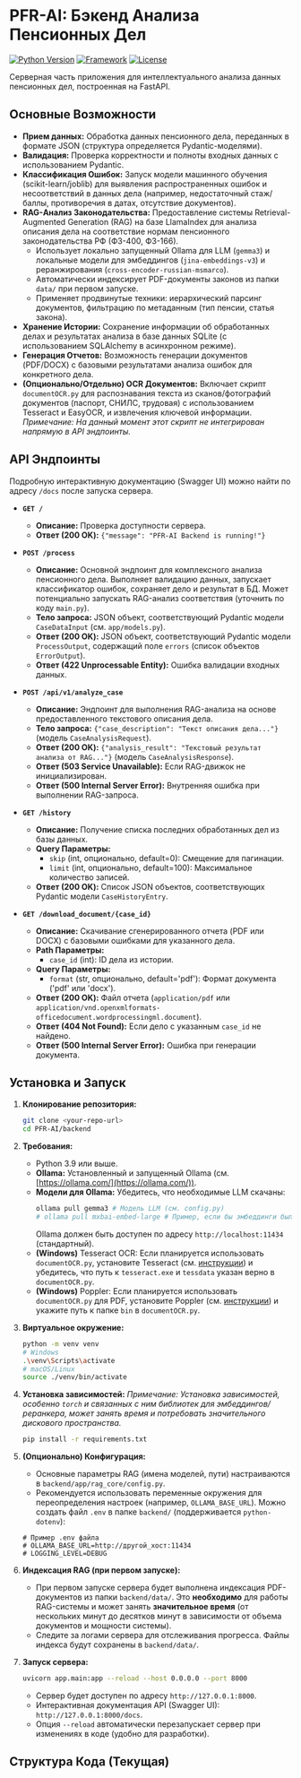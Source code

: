 # PFR-AI: Бэкенд Анализа Пенсионных Дел

[![Python Version](https://img.shields.io/badge/python-3.9+-blue.svg)](https://www.python.org/downloads/)
[![Framework](https://img.shields.io/badge/framework-FastAPI-green.svg)](https://fastapi.tiangolo.com/)
[![License](https://img.shields.io/badge/license-MIT-green.svg)](LICENSE) <!-- Замените на вашу лицензию, если она есть -->
<!-- Добавьте другие значки, если применимо (статус сборки, покрытие тестами и т.д.) -->

Серверная часть приложения для интеллектуального анализа данных пенсионных дел, построенная на FastAPI.

## Основные Возможности

*   **Прием данных:** Обработка данных пенсионного дела, переданных в формате JSON (структура определяется Pydantic-моделями).
*   **Валидация:** Проверка корректности и полноты входных данных с использованием Pydantic.
*   **Классификация Ошибок:** Запуск модели машинного обучения (scikit-learn/joblib) для выявления распространенных ошибок и несоответствий в данных дела (например, недостаточный стаж/баллы, противоречия в датах, отсутствие документов).
*   **RAG-Анализ Законодательства:** Предоставление системы Retrieval-Augmented Generation (RAG) на базе LlamaIndex для анализа описания дела на соответствие нормам пенсионного законодательства РФ (ФЗ-400, ФЗ-166).
    *   Использует локально запущенный Ollama для LLM (`gemma3`) и локальные модели для эмбеддингов (`jina-embeddings-v3`) и реранжирования (`cross-encoder-russian-msmarco`).
    *   Автоматически индексирует PDF-документы законов из папки `data/` при первом запуске.
    *   Применяет продвинутые техники: иерархический парсинг документов, фильтрацию по метаданным (тип пенсии, статья закона).
*   **Хранение Истории:** Сохранение информации об обработанных делах и результатах анализа в базе данных SQLite (с использованием SQLAlchemy в асинхронном режиме).
*   **Генерация Отчетов:** Возможность генерации документов (PDF/DOCX) с базовыми результатами анализа ошибок для конкретного дела.
*   **(Опционально/Отдельно) OCR Документов:** Включает скрипт `documentOCR.py` для распознавания текста из сканов/фотографий документов (паспорт, СНИЛС, трудовая) с использованием Tesseract и EasyOCR, и извлечения ключевой информации. *Примечание: На данный момент этот скрипт не интегрирован напрямую в API эндпоинты.*

## API Эндпоинты

Подробную интерактивную документацию (Swagger UI) можно найти по адресу `/docs` после запуска сервера.

*   **`GET /`**
    *   **Описание:** Проверка доступности сервера.
    *   **Ответ (200 OK):** `{"message": "PFR-AI Backend is running!"}`

*   **`POST /process`**
    *   **Описание:** Основной эндпоинт для комплексного анализа пенсионного дела. Выполняет валидацию данных, запускает классификатор ошибок, сохраняет дело и результат в БД. Может потенциально запускать RAG-анализ соответствия (уточнить по коду `main.py`).
    *   **Тело запроса:** JSON объект, соответствующий Pydantic модели `CaseDataInput` (см. `app/models.py`).
    *   **Ответ (200 OK):** JSON объект, соответствующий Pydantic модели `ProcessOutput`, содержащий поле `errors` (список объектов `ErrorOutput`).
    *   **Ответ (422 Unprocessable Entity):** Ошибка валидации входных данных.

*   **`POST /api/v1/analyze_case`**
    *   **Описание:** Эндпоинт для выполнения RAG-анализа на основе предоставленного текстового описания дела.
    *   **Тело запроса:** `{"case_description": "Текст описания дела..."}` (модель `CaseAnalysisRequest`).
    *   **Ответ (200 OK):** `{"analysis_result": "Текстовый результат анализа от RAG..."}` (модель `CaseAnalysisResponse`).
    *   **Ответ (503 Service Unavailable):** Если RAG-движок не инициализирован.
    *   **Ответ (500 Internal Server Error):** Внутренняя ошибка при выполнении RAG-запроса.

*   **`GET /history`**
    *   **Описание:** Получение списка последних обработанных дел из базы данных.
    *   **Query Параметры:**
        *   `skip` (int, опционально, default=0): Смещение для пагинации.
        *   `limit` (int, опционально, default=100): Максимальное количество записей.
    *   **Ответ (200 OK):** Список JSON объектов, соответствующих Pydantic модели `CaseHistoryEntry`.

*   **`GET /download_document/{case_id}`**
    *   **Описание:** Скачивание сгенерированного отчета (PDF или DOCX) с базовыми ошибками для указанного дела.
    *   **Path Параметры:**
        *   `case_id` (int): ID дела из истории.
    *   **Query Параметры:**
        *   `format` (str, опционально, default='pdf'): Формат документа ('pdf' или 'docx').
    *   **Ответ (200 OK):** Файл отчета (`application/pdf` или `application/vnd.openxmlformats-officedocument.wordprocessingml.document`).
    *   **Ответ (404 Not Found):** Если дело с указанным `case_id` не найдено.
    *   **Ответ (500 Internal Server Error):** Ошибка при генерации документа.

## Установка и Запуск

1.  **Клонирование репозитория:**
    ```bash
    git clone <your-repo-url>
    cd PFR-AI/backend
    ```

2.  **Требования:**
    *   Python 3.9 или выше.
    *   **Ollama:** Установленный и запущенный Ollama (см. [https://ollama.com/](https://ollama.com/)).
    *   **Модели для Ollama:** Убедитесь, что необходимые LLM скачаны:
        ```bash
        ollama pull gemma3 # Модель LLM (см. config.py)
        # ollama pull mxbai-embed-large # Пример, если бы эмбеддинги были через Ollama
        ```
        Ollama должен быть доступен по адресу `http://localhost:11434` (стандартный).
    *   **(Windows)** Tesseract OCR: Если планируется использовать `documentOCR.py`, установите Tesseract (см. [инструкции](https://tesseract-ocr.github.io/tessdoc/Installation.html)) и убедитесь, что путь к `tesseract.exe` и `tessdata` указан верно в `documentOCR.py`.
    *   **(Windows)** Poppler: Если планируется использовать `documentOCR.py` для PDF, установите Poppler (см. [инструкции](https://github.com/oschwartz10612/poppler-windows/releases/)) и укажите путь к папке `bin` в `documentOCR.py`.

3.  **Виртуальное окружение:**
    ```bash
    python -m venv venv
    # Windows
    .\venv\Scripts\activate
    # macOS/Linux
    source ./venv/bin/activate
    ```

4.  **Установка зависимостей:**
    *Примечание: Установка зависимостей, особенно `torch` и связанных с ним библиотек для эмбеддингов/реранкера, может занять время и потребовать значительного дискового пространства.*
    ```bash
    pip install -r requirements.txt
    ```

5.  **(Опционально) Конфигурация:**
    *   Основные параметры RAG (имена моделей, пути) настраиваются в `backend/app/rag_core/config.py`.
    *   Рекомендуется использовать переменные окружения для переопределения настроек (например, `OLLAMA_BASE_URL`). Можно создать файл `.env` в папке `backend/` (поддерживается `python-dotenv`):
      ```dotenv
      # Пример .env файла
      # OLLAMA_BASE_URL=http://другой_хост:11434
      # LOGGING_LEVEL=DEBUG
      ```

6.  **Индексация RAG (при первом запуске):**
    *   При первом запуске сервера будет выполнена индексация PDF-документов из папки `backend/data/`. Это **необходимо** для работы RAG-системы и может занять **значительное время** (от нескольких минут до десятков минут в зависимости от объема документов и мощности системы).
    *   Следите за логами сервера для отслеживания прогресса. Файлы индекса будут сохранены в `backend/data/`.

7.  **Запуск сервера:**
    ```bash
    uvicorn app.main:app --reload --host 0.0.0.0 --port 8000
    ```
    *   Сервер будет доступен по адресу `http://127.0.0.1:8000`.
    *   Интерактивная документация API (Swagger UI): `http://127.0.0.1:8000/docs`.
    *   Опция `--reload` автоматически перезапускает сервер при изменениях в коде (удобно для разработки).

## Структура Кода (Текущая)
